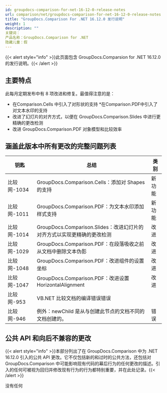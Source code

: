 ```yaml
---
id: groupdocs-comparison-for-net-16-12-0-release-notes
url: comparison/net/groupdocs-comparison-for-net-16-12-0-release-notes
title: "GroupDocs.Comparison For .NET 16.12.0 发行说明"
weight: 1
description: ""
关键词：
产品名称：GroupDocs.Comparison for .NET
隐藏儿童：假
---
```

{{< alert style="info" >}}此页面包含 GroupDocs.Comparsion for .NET 16.12.0 的发行说明。{{< /alert >}}

## 主要特点

此每月定期发布中有 8 项改进和修复。最值得注意的是：

* 在Comparison.Cells 中引入了对形状的支持
*在Comparison.PDF中引入了对文本水印的支持
* 改进了幻灯片的对齐方式，以便在 GroupDocs.Comparison.Slides 中进行更精确的更改检测
* 改进 GroupDocs.Comparison.PDF 对象模型和比较效率

## 涵盖此版本中所有更改的完整问题列表

|钥匙 |总结 |类别 |
| --- | --- | --- |
|比较网-1034 | GroupDocs.Comparison.Cells：添加对 Shapes 的支持 |新功能 |
|比较网-1011 | GroupDocs.Comparison.PDF：为文本水印添加样式支持 |新功能 |
|比较网-1014 | GroupDocs.Comparison.Slides：改进幻灯片的对齐方式以实现更精确的更改检测 |改进 |
|比较网-1029 | GroupDocs.Comparison.PDF：在段落吸收之前从文档中删除文本伪影|改进 |
|比较网-1048 | GroupDocs.Comparison.PDF：改进组件的设置坐标|改进 |
|比较网-1047 | GroupDocs.Comparison.PDF：改进设置 HorizontalAlignment |改进 |
|比较网-953 | VB.NET 比较文档的编译错误错误 |
|比较网-946 |例外：newChild 是从与创建此节点的文档不同的文档创建的。 |错误 |

## 公共 API 和向后不兼容的更改

{{< alert style="info" >}}本部分列出了在 GroupDocs.Comparison 中为 .NET 16.12.0 引入的公共 API 更改。它不仅包括新的和过时的公共方法，还包括对 GroupDocs.Comparison 中可能影响现有代码的幕后行为的任何更改的描述。引入的任何可被视为回归并修改现有行为的行为都特别重要，并在此处记录。{{< /alert >}}

没有任何

